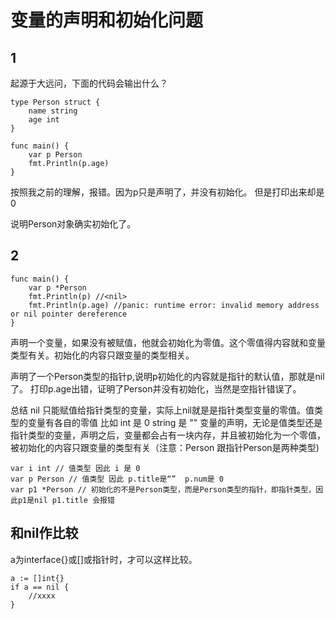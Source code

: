 




变量的声明和初始化问题
==================

1
----------
起源于大远问，下面的代码会输出什么？
```golang
type Person struct {
    name string
    age int
}

func main() {
    var p Person
    fmt.Println(p.age)
}
```
按照我之前的理解，报错。因为p只是声明了，并没有初始化。
但是打印出来却是0

说明Person对象确实初始化了。


2
----------
```golang
func main() {
    var p *Person
    fmt.Println(p) //<nil>
    fmt.Println(p.age) //panic: runtime error: invalid memory address or nil pointer dereference
}
```
声明一个变量，如果没有被赋值，他就会初始化为零值。这个零值得内容就和变量类型有关。初始化的内容只跟变量的类型相关。

声明了一个Person类型的指针p,说明p初始化的内容就是指针的默认值，那就是nil 了。
打印p.age出错，证明了Person并没有初始化，当然是空指针错误了。


总结
nil 只能赋值给指针类型的变量，实际上nil就是是指针类型变量的零值。值类型的变量有各自的零值 比如 int 是 0 string 是 ""
变量的声明，无论是值类型还是指针类型的变量，声明之后，变量都会占有一块内存，并且被初始化为一个零值，被初始化的内容只跟变量的类型有关（注意：Person 跟指针Person是两种类型)
```golang
var i int // 值类型 因此 i 是 0
var p Person // 值类型 因此 p.title是“”  p.num是 0
var p1 *Person // 初始化的不是Person类型，而是Person类型的指针，即指针类型，因此p1是nil p1.title 会报错
```





和nil作比较
-------------
a为interface{}或[]或指针时，才可以这样比较。
```golang
a := []int{}
if a == nil {
	//xxxx
}
```

